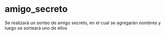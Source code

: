 # amigo_secreto
Se realizará un sorteo de amigo secreto, en el cual se agregarán nombres y luego se sorteará uno de ellos
